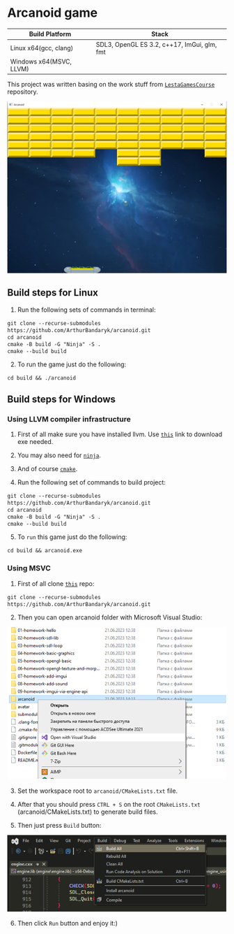 # Arcanoid game

Build Platform          | Stack                                      |
------------------------|--------------------------------------------|
Linux x64(gcc, clang)   |SDL3, OpenGL ES 3.2, c++17, ImGui, glm, fmt |
Windows x64(MSVC, LLVM) |                                            |

This project was written basing on the work stuff from [`LestaGamesCourse`](https://github.com/ArthurBandaryk/LestaGamesCourse) repository.

![Arcanoid](help-imgs/game.png)

## Build steps for Linux

1. Run the following sets of commands in terminal:

```
git clone --recurse-submodules https://github.com/ArthurBandaryk/arcanoid.git
cd arcanoid
cmake -B build -G "Ninja" -S .
cmake --build build

```

2. To run the game just do the following:

```
cd build && ./arcanoid

```

## Build steps for Windows

### Using LLVM compiler infrastructure

1. First of all make sure you have installed llvm. Use [`this`](https://github.com/llvm/llvm-project/releases/tag/llvmorg-15.0.7) link to download exe needed.

2. You may also need for [`ninja`](https://github.com/ninja-build/ninja/releases).
3.  And of course [`cmake`](https://cmake.org/download/#latest).

4. Run the following set of commands to build project:

```
git clone --recurse-submodules https://github.com/ArthurBandaryk/arcanoid.git
cd arcanoid
cmake -B build -G "Ninja" -S .
cmake --build build

```

5. To `run` this game just do the following:

```
cd build && arcanoid.exe

```

### Using MSVC

1. First of all clone [`this`](https://github.com/ArthurBandaryk/arcanoid.git) repo:

```
git clone --recurse-submodules https://github.com/ArthurBandaryk/arcanoid.git

```

2. Then you can open arcanoid folder with Microsoft Visual Studio:

![Open with MSVC](help-imgs/open.png)

3. Set the workspace root to `arcanoid/CMakeLists.txt` file. 

4. After that you should press `CTRL + S` on the root `CMakeLists.txt` (arcanoid/CMakeLists.txt) to generate build files.

5. Then just press `Build` button:

![Build with MSVC](help-imgs/build.png)

6. Then click `Run` button and enjoy it:)
